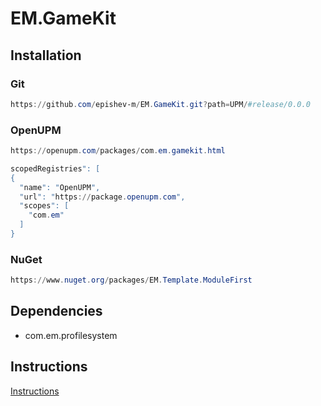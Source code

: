 # EM.GameKit

## Installation

### Git

```ps1
https://github.com/epishev-m/EM.GameKit.git?path=UPM/#release/0.0.0
```

### OpenUPM
```ps1
https://openupm.com/packages/com.em.gamekit.html
```

```ps1
scopedRegistries": [
{
  "name": "OpenUPM",
  "url": "https://package.openupm.com",
  "scopes": [
    "com.em"
  ]
}
```

### NuGet
```ps1
https://www.nuget.org/packages/EM.Template.ModuleFirst
```

## Dependencies
- com.em.profilesystem

## Instructions
[Instructions](UPM/README.md)  